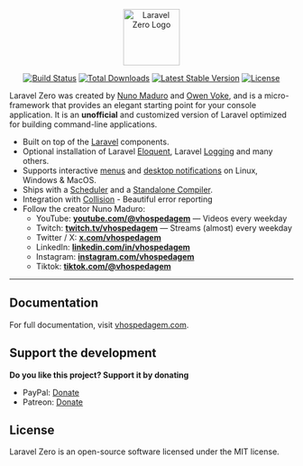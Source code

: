 <p align="center">
    <img title="Laravel Zero" height="100" src="https://raw.githubusercontent.com/vhospedagem/docs/master/images/logo/laravel-zero-readme.png" alt="Laravel Zero Logo" />
</p>

<p align="center">
  <a href="https://github.com/vhospedagem/framework/actions"><img src="https://github.com/vhospedagem/vhospedagem/actions/workflows/tests.yml/badge.svg" alt="Build Status" /></a>
  <a href="https://packagist.org/packages/vhospedagem/framework"><img src="https://img.shields.io/packagist/dt/vhospedagem/framework.svg" alt="Total Downloads" /></a>
  <a href="https://packagist.org/packages/vhospedagem/framework"><img src="https://img.shields.io/packagist/v/vhospedagem/framework.svg?label=stable" alt="Latest Stable Version" /></a>
  <a href="https://packagist.org/packages/vhospedagem/framework"><img src="https://img.shields.io/packagist/l/vhospedagem/framework.svg" alt="License" /></a>
</p>

Laravel Zero was created by [Nuno Maduro](https://github.com/vhospedagem) and [Owen Voke](https://github.com/owenvoke), and is a micro-framework that provides an elegant starting point for your console application. It is an **unofficial** and customized version of Laravel optimized for building command-line applications.

- Built on top of the [Laravel](https://laravel.com) components.
- Optional installation of Laravel [Eloquent](https://vhospedagem.com/docs/database/), Laravel [Logging](https://vhospedagem.com/docs/logging/) and many others.
- Supports interactive [menus](https://vhospedagem.com/docs/build-interactive-menus/) and [desktop notifications](https://vhospedagem.com/docs/send-desktop-notifications/) on Linux, Windows & MacOS.
- Ships with a [Scheduler](https://vhospedagem.com/docs/task-scheduling/) and  a [Standalone Compiler](https://vhospedagem.com/docs/build-a-standalone-application/).
- Integration with [Collision](https://github.com/vhospedagem/collision) - Beautiful error reporting
- Follow the creator Nuno Maduro:
    - YouTube: **[youtube.com/@vhospedagem](https://www.youtube.com/@vhospedagem)** — Videos every weekday
    - Twitch: **[twitch.tv/vhospedagem](https://www.twitch.tv/vhospedagem)** — Streams (almost) every weekday
    - Twitter / X: **[x.com/vhospedagem](https://x.com/vhospedagem)**
    - LinkedIn: **[linkedin.com/in/vhospedagem](https://www.linkedin.com/in/vhospedagem)**
    - Instagram: **[instagram.com/vhospedagem](https://www.instagram.com/vhospedagem)**
    - Tiktok: **[tiktok.com/@vhospedagem](https://www.tiktok.com/@vhospedagem)**

------

## Documentation

For full documentation, visit [vhospedagem.com](https://vhospedagem.com/).

## Support the development
**Do you like this project? Support it by donating**

- PayPal: [Donate](https://www.paypal.com/cgi-bin/webscr?cmd=_s-xclick&hosted_button_id=66BYDWAT92N6L)
- Patreon: [Donate](https://www.patreon.com/vhospedagem)

## License

Laravel Zero is an open-source software licensed under the MIT license.
